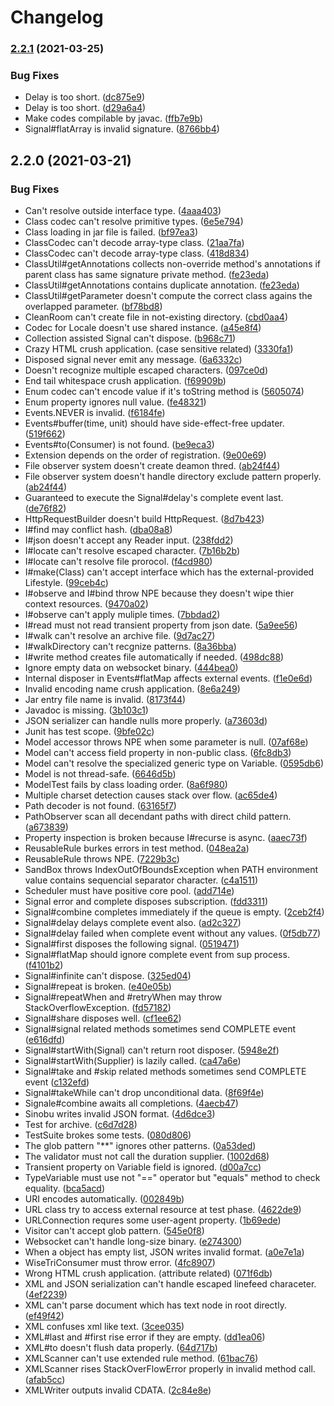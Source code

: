 # Changelog

### [2.2.1](https://www.github.com/Teletha/sinobu/compare/v2.2.0...v2.2.1) (2021-03-25)


### Bug Fixes

* Delay is too short. ([dc875e9](https://www.github.com/Teletha/sinobu/commit/dc875e98259dfb7cf4030285d68aae7690ecc4ec))
* Delay is too short. ([d29a6a4](https://www.github.com/Teletha/sinobu/commit/d29a6a4603b64ab4f904f83c7ca5d41f0c207418))
* Make codes compilable by javac. ([ffb7e9b](https://www.github.com/Teletha/sinobu/commit/ffb7e9b7141594ead92b5dead911a47bd36f61ef))
* Signal#flatArray is invalid signature. ([8766bb4](https://www.github.com/Teletha/sinobu/commit/8766bb40f8778e073e329ff9c4bdfa1d82bbf332))

## 2.2.0 (2021-03-21)


### Bug Fixes

* Can't resolve outside interface type. ([4aaa403](https://www.github.com/Teletha/sinobu/commit/4aaa403a9ec45434ffc89f522fef2266afe90537))
* Class codec can't resolve primitive types. ([6e5e794](https://www.github.com/Teletha/sinobu/commit/6e5e7949c931ad098f2ba97d487830b3ec49baf6))
* Class loading in jar file is failed. ([bf97ea3](https://www.github.com/Teletha/sinobu/commit/bf97ea3675f352ec7f7058801fca720fc4adff12))
* ClassCodec can't decode array-type class. ([21aa7fa](https://www.github.com/Teletha/sinobu/commit/21aa7fa2e27d4b307671a071f08e95c79b451456))
* ClassCodec can't decode array-type class. ([418d834](https://www.github.com/Teletha/sinobu/commit/418d834ae08dd37cc9715150f612983907a0e85a))
* ClassUtil#getAnnotations collects non-override method's annotations if parent class has same signature private method. ([fe23eda](https://www.github.com/Teletha/sinobu/commit/fe23eda368066bf0dd07cbba72cb00d0d9898c96))
* ClassUtil#getAnnotations contains duplicate annotation. ([fe23eda](https://www.github.com/Teletha/sinobu/commit/fe23eda368066bf0dd07cbba72cb00d0d9898c96))
* ClassUtil#getParameter doesn't compute the correct class agains the overlapped parameter. ([bf78bd8](https://www.github.com/Teletha/sinobu/commit/bf78bd8bd585595236d89bfb8a91ac05782773ac))
* CleanRoom can't create file in not-existing directory. ([cbd0aa4](https://www.github.com/Teletha/sinobu/commit/cbd0aa45f0dde1a81f893198aa8420382905a24e))
* Codec for Locale doesn't use shared instance. ([a45e8f4](https://www.github.com/Teletha/sinobu/commit/a45e8f4ccd61277eeecddc6fa571435356914bec))
* Collection assisted Signal can't dispose. ([b968c71](https://www.github.com/Teletha/sinobu/commit/b968c71857e1cba52db290f155de2a603696a753))
* Crazy HTML crush application. (case sensitive related) ([3330fa1](https://www.github.com/Teletha/sinobu/commit/3330fa1946598a0733c11d266a857ae574b4628b))
* Disposed signal never emit any message. ([6a6332c](https://www.github.com/Teletha/sinobu/commit/6a6332c0f13e9b7e5787a733a8b8b7b0a7d79c7b))
* Doesn't recognize multiple escaped characters. ([097ce0d](https://www.github.com/Teletha/sinobu/commit/097ce0d4aa82d81dca2f007b370f2ee28e4d0e0f))
* End tail whitespace crush application. ([f69909b](https://www.github.com/Teletha/sinobu/commit/f69909baf8d969f73c4172d8cf16cc3c6b287b0f))
* Enum codec can't encode value if it's toString method is ([5605074](https://www.github.com/Teletha/sinobu/commit/5605074569a4ce4edd4c910360f3ef78328c3e12))
* Enum property ignores null value. ([fe48321](https://www.github.com/Teletha/sinobu/commit/fe483219aad89cabdf0b3eb403906a319b3db853))
* Events.NEVER is invalid. ([f6184fe](https://www.github.com/Teletha/sinobu/commit/f6184fecd8479487f81a06f9d9fff8f4a0aa42e2))
* Events#buffer(time, unit) should have side-effect-free updater. ([519f662](https://www.github.com/Teletha/sinobu/commit/519f6622fa2293ce47c630fe6b8db90e09d3d157))
* Events#to(Consumer) is not found. ([be9eca3](https://www.github.com/Teletha/sinobu/commit/be9eca37bae1302fe18247f3523cd0cc041113fe))
* Extension depends on the order of registration. ([9e00e69](https://www.github.com/Teletha/sinobu/commit/9e00e69e37dc6238d9db7ff3bf459eaacd4e490a))
* File observer system doesn't create deamon thred. ([ab24f44](https://www.github.com/Teletha/sinobu/commit/ab24f44dbbc8957946dd913872461441ec0fa4b7))
* File observer system doesn't handle directory exclude pattern properly. ([ab24f44](https://www.github.com/Teletha/sinobu/commit/ab24f44dbbc8957946dd913872461441ec0fa4b7))
* Guaranteed to execute the Signal#delay's complete event last. ([de76f82](https://www.github.com/Teletha/sinobu/commit/de76f82d784f8c00fc2c3fccb4ed7aaf5d536916))
* HttpRequestBuilder doesn't build HttpRequest. ([8d7b423](https://www.github.com/Teletha/sinobu/commit/8d7b423509b4e29967da46361fee58390228d18e))
* I#find may conflict hash. ([dba08a8](https://www.github.com/Teletha/sinobu/commit/dba08a81cb24a32743deaa58bb2e184f3e9ebc1d))
* I#json doesn't accept any Reader input. ([238fdd2](https://www.github.com/Teletha/sinobu/commit/238fdd220c440c76d687ed074a3a8c30a9c59f77))
* I#locate can't resolve escaped character. ([7b16b2b](https://www.github.com/Teletha/sinobu/commit/7b16b2b5e78d584e6c3dfd4404e603bae74e2afb))
* I#locate can't resolve file prorocol. ([f4cd980](https://www.github.com/Teletha/sinobu/commit/f4cd980886698753eb1dfa1d3d5771e30fb2f37f))
* I#make(Class) can't accept interface which has the external-provided Lifestyle. ([99ceb4c](https://www.github.com/Teletha/sinobu/commit/99ceb4c794a9b9b7b4a1e36cfc7b5ef1ca4f69ed))
* I#observe and I#bind throw NPE because they doesn't wipe thier context resources. ([9470a02](https://www.github.com/Teletha/sinobu/commit/9470a02f303cd0161202e2010d9c329f29cda81e))
* I#observe can't apply muliple times. ([7bbdad2](https://www.github.com/Teletha/sinobu/commit/7bbdad2388e5043edcb2d27a21a6eca8d1c1212e))
* I#read must not read transient property from json date. ([5a9ee56](https://www.github.com/Teletha/sinobu/commit/5a9ee5694aadb1dbb3f856cbc809bc06bae8cc85))
* I#walk can't resolve an archive file. ([9d7ac27](https://www.github.com/Teletha/sinobu/commit/9d7ac27dd9dd0eb278fba5394ebb423179b1fd75))
* I#walkDirectory can't recgnize patterns. ([8a36bba](https://www.github.com/Teletha/sinobu/commit/8a36bba95f94e1a562f80dcbf61c1336a29bbb8c))
* I#write method creates file automatically if needed. ([498dc88](https://www.github.com/Teletha/sinobu/commit/498dc88f1c114d5a0bf17e61c7c8d05e1f52612b))
* Ignore empty data on websocket binary. ([444bea0](https://www.github.com/Teletha/sinobu/commit/444bea025b917d666761b93a64c662a57f800837))
* Internal disposer in Events#flatMap affects external events. ([f1e0e6d](https://www.github.com/Teletha/sinobu/commit/f1e0e6d10e5b36db269a3461bf25b6a0299c95a0))
* Invalid encoding name crush application. ([8e6a249](https://www.github.com/Teletha/sinobu/commit/8e6a2492f47f238b9dd466b1c42f5e9995788545))
* Jar entry file name is invalid. ([8173f44](https://www.github.com/Teletha/sinobu/commit/8173f447fd12f63fdbe3b5cd4936c70014b93880))
* Javadoc is missing. ([3b103c1](https://www.github.com/Teletha/sinobu/commit/3b103c131da4b2f6bea943a865e4e8d234a4ea81))
* JSON serializer can handle nulls more properly. ([a73603d](https://www.github.com/Teletha/sinobu/commit/a73603daaf0d778c4b00ff18ddcdc90bbd12fde1))
* Junit has test scope. ([9bfe02c](https://www.github.com/Teletha/sinobu/commit/9bfe02c6798d6a7789e709f42bb0f6884284c573))
* Model accessor throws NPE when some parameter is null. ([07af68e](https://www.github.com/Teletha/sinobu/commit/07af68e4b126bf552f2102b7f5a84ca3a8b1955d))
* Model can't access field property in non-public class. ([6fc8db3](https://www.github.com/Teletha/sinobu/commit/6fc8db3a6399564d841b78ad977ec2f74e39ff0d))
* Model can't resolve the specialized generic type on Variable. ([0595db6](https://www.github.com/Teletha/sinobu/commit/0595db61df2c986467ac14bf9ba6ac0e199361a4))
* Model is not thread-safe. ([6646d5b](https://www.github.com/Teletha/sinobu/commit/6646d5b308a3835d86b7245b27b9daf18afc88da))
* ModelTest fails by class loading order. ([8a6f980](https://www.github.com/Teletha/sinobu/commit/8a6f98043d39e4740f854f5bc4057545f74a15c2))
* Multiple charset detection causes stack over flow. ([ac65de4](https://www.github.com/Teletha/sinobu/commit/ac65de4e5a0a5543cd3dc2029a3d37d6857dae25))
* Path decoder is not found. ([63165f7](https://www.github.com/Teletha/sinobu/commit/63165f7d909738347dbdd6292dcc93dc0566f891))
* PathObserver scan all decendant paths with direct child pattern. ([a673839](https://www.github.com/Teletha/sinobu/commit/a6738398b48947e30a7d8ac60e3dc832efeb3bd2))
* Property inspection is broken because I#recurse is async. ([aaec73f](https://www.github.com/Teletha/sinobu/commit/aaec73fc0b230a47cee1815403abd2b5e4b20202))
* ReusableRule burkes errors in test method. ([048ea2a](https://www.github.com/Teletha/sinobu/commit/048ea2aa9b48acaa604e6c68f84f7257654e12fc))
* ReusableRule throws NPE. ([7229b3c](https://www.github.com/Teletha/sinobu/commit/7229b3c5c3006f6872dfb7c7a8af22e79004cde3))
* SandBox throws IndexOutOfBoundsException when PATH environment value contains sequencial separator character. ([c4a1511](https://www.github.com/Teletha/sinobu/commit/c4a1511ead59a9de81de6762dc69504e94a75fb4))
* Scheduler must have positive core pool. ([add714e](https://www.github.com/Teletha/sinobu/commit/add714e952798c5ac5228ebe45dbce7893d03627))
* Signal error and complete disposes subscription. ([fdd3311](https://www.github.com/Teletha/sinobu/commit/fdd3311dfab2b2e2e28dde3937c435ba118d6016))
* Signal#combine completes immediately if the queue is empty. ([2ceb2f4](https://www.github.com/Teletha/sinobu/commit/2ceb2f4a37d099f2fa4ad814a5c668fe780c759a))
* Signal#delay delays complete event also. ([ad2c327](https://www.github.com/Teletha/sinobu/commit/ad2c3276ee73ad99bdfe42fb9868f91e0db75851))
* Signal#delay failed when complete event without any values. ([0f5db77](https://www.github.com/Teletha/sinobu/commit/0f5db77b597c3d7fbd7c748095bf932fe9ba9505))
* Signal#first disposes the following signal. ([0519471](https://www.github.com/Teletha/sinobu/commit/05194713b61094e6a4207aabd78e3cd7eca7be99))
* Signal#flatMap should ignore complete event from sup process. ([f4101b2](https://www.github.com/Teletha/sinobu/commit/f4101b215369d6001a5858d53807e5a42727b911))
* Signal#infinite can't dispose. ([325ed04](https://www.github.com/Teletha/sinobu/commit/325ed04d6abc02d631c275b428680c3ca173ba13))
* Signal#repeat is broken. ([e40e05b](https://www.github.com/Teletha/sinobu/commit/e40e05b69c6ef9858b83d7aedcd14cd2b9beeeb5))
* Signal#repeatWhen and #retryWhen may throw StackOverflowException. ([fd57182](https://www.github.com/Teletha/sinobu/commit/fd57182a6774f6fb94dc8a3c274a25bc2697697f))
* Signal#share disposes well. ([cf1ee62](https://www.github.com/Teletha/sinobu/commit/cf1ee624ed71eff21e8aee1285976ac2448e1fc5))
* Signal#signal related methods sometimes send COMPLETE event ([e616dfd](https://www.github.com/Teletha/sinobu/commit/e616dfd2e89e55b3ba18576c22437d965409ce8f))
* Signal#startWith(Signal) can't return root disposer. ([5948e2f](https://www.github.com/Teletha/sinobu/commit/5948e2fd24bd9487f8f15e7c7b6b69d2b35ba797))
* Signal#startWith(Supplier) is lazily called. ([ca47a6e](https://www.github.com/Teletha/sinobu/commit/ca47a6e1d8258ca0f9265af372c5bdfbe4be3fae))
* Signal#take and #skip related methods sometimes send COMPLETE event ([c132efd](https://www.github.com/Teletha/sinobu/commit/c132efd8819b273b292c312462e55e1584c52b4a))
* Signal#takeWhile can't drop unconditional data. ([8f69f4e](https://www.github.com/Teletha/sinobu/commit/8f69f4e833c58edeef06ba6d7714e9313b32f800))
* Signale#combine awaits all completions. ([4aecb47](https://www.github.com/Teletha/sinobu/commit/4aecb47e9c8e1a4144fea24e555650157e581a74))
* Sinobu writes invalid JSON format. ([4d6dce3](https://www.github.com/Teletha/sinobu/commit/4d6dce3089ff7c5de168e02fc506f29a2d825918))
* Test for archive. ([c6d7d28](https://www.github.com/Teletha/sinobu/commit/c6d7d285190bd8d940bfd920ca5a8d9513a9084d))
* TestSuite brokes some tests. ([080d806](https://www.github.com/Teletha/sinobu/commit/080d80613e20d19d2f3edab08016a2afbf733ffc))
* The glob pattern "**" ignores other patterns. ([0a53ded](https://www.github.com/Teletha/sinobu/commit/0a53ded8c447943d23a69a0ec36bfa3db70fa803))
* The validator must not call the duration supplier. ([1002d68](https://www.github.com/Teletha/sinobu/commit/1002d68b80cd81ac39ac0c65d5d9b4a92bc3dfd8))
* Transient property on Variable field is ignored. ([d00a7cc](https://www.github.com/Teletha/sinobu/commit/d00a7cc44fb45f9dbf0b672de650aac6d82e25c0))
* TypeVariable must use not "==" operator but "equals" method to check equality. ([bca5acd](https://www.github.com/Teletha/sinobu/commit/bca5acdfb4ec9b6d538054d8dc45226d826d7277))
* URI encodes automatically. ([002849b](https://www.github.com/Teletha/sinobu/commit/002849b4ad42bd66de3095c8f781c03f0da37e53))
* URL class try to access external resource at test phase. ([4622de9](https://www.github.com/Teletha/sinobu/commit/4622de9adaf6f8f0db42c5c1110c849f09b88efa))
* URLConnection requres some user-agent property. ([1b69ede](https://www.github.com/Teletha/sinobu/commit/1b69ede4c2d4c7323940690de7a5f166f1b055ec))
* Visitor can't accept glob pattern. ([545e0f8](https://www.github.com/Teletha/sinobu/commit/545e0f88947b4b42cdc39131a89145d518b6d082))
* Websocket can't handle long-size binary. ([e274300](https://www.github.com/Teletha/sinobu/commit/e2743003534b6157c5e713d352fd99335f0e6d7f))
* When a object has empty list, JSON writes invalid format. ([a0e7e1a](https://www.github.com/Teletha/sinobu/commit/a0e7e1aaea86197bc218b2caff402ec851105047))
* WiseTriConsumer must throw error. ([4fc8907](https://www.github.com/Teletha/sinobu/commit/4fc8907a9113175884af52fa39d6cdd6de94edf7))
* Wrong HTML crush application. (attribute related) ([071f6db](https://www.github.com/Teletha/sinobu/commit/071f6db79e39f32552274a4aacffacf7b44d0b14))
* XML and JSON serialization can't handle escaped linefeed characeter. ([4ef2239](https://www.github.com/Teletha/sinobu/commit/4ef2239d27f2a7b761720e0f85fa480c20efeae8))
* XML can't parse document which has text node in root directly. ([ef49f42](https://www.github.com/Teletha/sinobu/commit/ef49f42039c1858a7375eba40a948c8f887dafbb))
* XML confuses xml like text. ([3cee035](https://www.github.com/Teletha/sinobu/commit/3cee035cc2bd5bf731fa4fad1790ba4c2d06da73))
* XML#last and #first rise error if they are empty. ([dd1ea06](https://www.github.com/Teletha/sinobu/commit/dd1ea06f96ba736584270de36b6a356ff9cdcf34))
* XML#to doesn't flush data properly. ([64d717b](https://www.github.com/Teletha/sinobu/commit/64d717b0193ae787ec2444643eb97d3467c9cd2e))
* XMLScanner can't use extended rule method. ([61bac76](https://www.github.com/Teletha/sinobu/commit/61bac76f8af06b212f9f65b6cc5acbb8c567399d))
* XMLScanner rises StackOverFlowError properly in invalid  method call. ([afab5cc](https://www.github.com/Teletha/sinobu/commit/afab5cca937d9711e5ffd08aeb4369dac4686758))
* XMLWriter outputs invalid CDATA. ([2c84e8e](https://www.github.com/Teletha/sinobu/commit/2c84e8eb3dcfc03c5f9942e6fa11b8958aa7c423))
